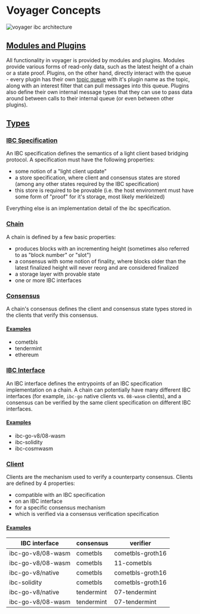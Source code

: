 Voyager Concepts
================

![voyager ibc architecture](/_astro/ibc-architecture.C8698zOo_1HvhiC.svg)

[Modules and Plugins](#modules-and-plugins)
-------------------------------------------

All functionality in voyager is provided by modules and plugins. Modules provide various forms of read-only data, such as the latest height of a chain or a state proof. Plugins, on the other hand, directly interact with the queue - every plugin has their own [topic queue](https://github.com/unionlabs/union/blob/main/lib/voyager-vm/README.md) with it's plugin name as the topic, along with an interest filter that can pull messages into this queue. Plugins also define their own internal message types that they can use to pass data around between calls to their internal queue (or even between other plugins).

[Types](#types)
---------------

### [IBC Specification](#ibc-specification)

An IBC specification defines the semantics of a light client based bridging protocol. A specification must have the following properties:

*   some notion of a "light client update"
*   a store specification, where client and consensus states are stored (among any other states required by the IBC specification)
*   this store is required to be provable (i.e. the host environment must have some form of "proof" for it's storage, most likely merkleized)

Everything else is an implementation detail of the ibc specification.

### [Chain](#chain)

A chain is defined by a few basic properties:

*   produces blocks with an incrementing height (sometimes also referred to as "block number" or "slot")
*   a consensus with some notion of finality, where blocks older than the latest finalized height will never reorg and are considered finalized
*   a storage layer with provable state
*   one or more IBC interfaces

### [Consensus](#consensus)

A chain's consensus defines the client and consensus state types stored in the clients that verify this consensus.

#### [Examples](#examples)

*   cometbls
*   tendermint
*   ethereum

### [IBC Interface](#ibc-interface)

An IBC interface defines the entrypoints of an IBC specification implementation on a chain. A chain can potentially have many different IBC interfaces (for example, `ibc-go` native clients vs. `08-wasm` clients), and a consensus can be verified by the same client specification on different IBC interfaces.

#### [Examples](#examples-1)

*   ibc-go-v8/08-wasm
*   ibc-solidity
*   ibc-cosmwasm

### [Client](#client)

Clients are the mechanism used to verify a counterparty consensus. Clients are defined by 4 properties:

*   compatible with an IBC specification
*   on an IBC interface
*   for a specific consensus mechanism
*   which is verified via a consensus verification specification

#### [Examples](#examples-2)

| IBC interface | consensus | verifier |
| ------------- | --------- | -------- |
| ibc-go-v8/08-wasm | cometbls | cometbls-groth16 |
| ibc-go-v8/08-wasm | cometbls | 11-cometbls      |
| ibc-go-v8/native | cometbls | cometbls-groth16 |
| ibc-solidity | cometbls | cometbls-groth16 |
| ibc-go-v8/native | tendermint | 07-tendermint |
| ibc-go-v8/08-wasm | tendermint | 07-tendermint |
